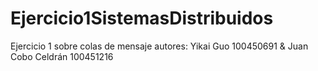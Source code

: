 # Ejercicio1SistemasDistribuidos
Ejercicio 1 sobre colas de mensaje
autores: Yikai Guo 100450691 & Juan Cobo Celdrán 100451216

